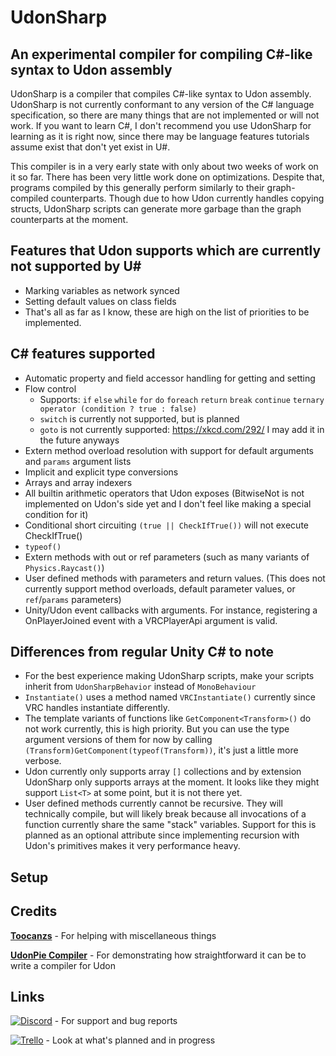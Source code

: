 # UdonSharp
## An experimental compiler for compiling C#-like syntax to Udon assembly

UdonSharp is a compiler that compiles C#-like syntax to Udon assembly. UdonSharp is not currently conformant to any version of the C# language specification, so there are many things that are not implemented or will not work. If you want to learn C#, I don't recommend you use UdonSharp for learning as it is right now, since there may be language features tutorials assume exist that don't yet exist in U#. 

This compiler is in a very early state with only about two weeks of work on it so far. There has been very little work done on optimizations. Despite that, programs compiled by this generally perform similarly to their graph-compiled counterparts. Though due to how Udon currently handles copying structs, UdonSharp scripts can generate more garbage than the graph counterparts at the moment. 

## Features that Udon supports which are currently not supported by U#
- Marking variables as network synced
- Setting default values on class fields
- That's all as far as I know, these are high on the list of priorities to be implemented.

## C# features supported
- Automatic property and field accessor handling for getting and setting
- Flow control
  - Supports: `if` `else` `while` `for` `do` `foreach` `return` `break` `continue` `ternary operator (condition ? true : false)`
  - `switch` is currently not supported, but is planned
  - `goto` is not currently supported: https://xkcd.com/292/ I may add it in the future anyways
- Extern method overload resolution with support for default arguments and `params` argument lists
- Implicit and explicit type conversions
- Arrays and array indexers
- All builtin arithmetic operators that Udon exposes (BitwiseNot is not implemented on Udon's side yet and I don't feel like making a special condition for it)
- Conditional short circuiting `(true || CheckIfTrue())` will not execute CheckIfTrue()
- `typeof()`
- Extern methods with out or ref parameters (such as many variants of `Physics.Raycast()`)
- User defined methods with parameters and return values. (This does not currently support method overloads, default parameter values, or `ref`/`params` parameters)
- Unity/Udon event callbacks with arguments. For instance, registering a OnPlayerJoined event with a VRCPlayerApi argument is valid.

## Differences from regular Unity C# to note
- For the best experience making UdonSharp scripts, make your scripts inherit from `UdonSharpBehavior` instead of `MonoBehaviour`
- `Instantiate()` uses a method named `VRCInstantiate()` currently since VRC handles instantiate differently.
- The template variants of functions like `GetComponent<Transform>()` do not work currently, this is high priority. But you can use the type argument versions of them for now by calling `(Transform)GetComponent(typeof(Transform))`, it's just a little more verbose.
- Udon currently only supports array `[]` collections and by extension UdonSharp only supports arrays at the moment. It looks like they might support `List<T>` at some point, but it is not there yet. 
- User defined methods currently cannot be recursive. They will technically compile, but will likely break because all invocations of a function currently share the same "stack" variables. Support for this is planned as an optional attribute since implementing recursion with Udon's primitives makes it very performance heavy.

## Setup

## Credits
[**Toocanzs**](https://github.com/Toocanzs) - For helping with miscellaneous things

[**UdonPie Compiler**](https://github.com/zz-roba/UdonPieCompiler) - For demonstrating how straightforward it can be to write a compiler for Udon

## Links
 [![Discord](https://img.shields.io/badge/Discord-My%20Discord%20Server-blueviolet?logo=discord)](https://discord.gg/Ub2n8ZA) - For support and bug reports
 
 [![Trello](https://img.shields.io/badge/Trello-Udon%20Sharp%20Trello-blueviolet?logo=trello)](https://trello.com/b/EkIGQBy2/udonsharp) - Look at what's planned and in progress

